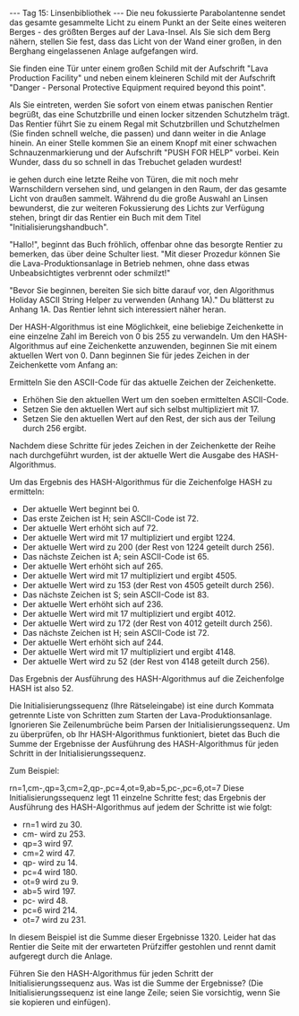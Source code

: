 --- Tag 15: Linsenbibliothek ---
Die neu fokussierte Parabolantenne sendet das gesamte gesammelte Licht zu einem Punkt an der Seite eines weiteren Berges - des größten Berges auf der
Lava-Insel. Als Sie sich dem Berg nähern, stellen Sie fest, dass das Licht von der Wand einer großen, in den Berghang eingelassenen Anlage aufgefangen wird.

Sie finden eine Tür unter einem großen Schild mit der Aufschrift "Lava Production Facility" und neben einem kleineren Schild mit der Aufschrift "Danger -
Personal Protective Equipment required beyond this point".

Als Sie eintreten, werden Sie sofort von einem etwas panischen Rentier begrüßt, das eine Schutzbrille und einen locker sitzenden Schutzhelm trägt. Das Rentier
führt Sie zu einem Regal mit Schutzbrillen und Schutzhelmen (Sie finden schnell welche, die passen) und dann weiter in die Anlage hinein. An einer Stelle kommen
Sie an einem Knopf mit einer schwachen Schnauzenmarkierung und der Aufschrift "PUSH FOR HELP" vorbei. Kein Wunder, dass du so schnell in das Trebuchet geladen
wurdest!

ie gehen durch eine letzte Reihe von Türen, die mit noch mehr Warnschildern versehen sind, und gelangen in den Raum, der das gesamte Licht von draußen sammelt.
Während du die große Auswahl an Linsen bewunderst, die zur weiteren Fokussierung des Lichts zur Verfügung stehen, bringt dir das Rentier ein Buch mit dem
Titel "Initialisierungshandbuch".

"Hallo!", beginnt das Buch fröhlich, offenbar ohne das besorgte Rentier zu bemerken, das über deine Schulter liest. "Mit dieser Prozedur können Sie die
Lava-Produktionsanlage in Betrieb nehmen, ohne dass etwas Unbeabsichtigtes verbrennt oder schmilzt!"

"Bevor Sie beginnen, bereiten Sie sich bitte darauf vor, den Algorithmus Holiday ASCII String Helper zu verwenden (Anhang 1A)." Du blätterst zu Anhang 1A. Das
Rentier lehnt sich interessiert näher heran.

Der HASH-Algorithmus ist eine Möglichkeit, eine beliebige Zeichenkette in eine einzelne Zahl im Bereich von 0 bis 255 zu verwandeln. Um den HASH-Algorithmus auf
eine Zeichenkette anzuwenden, beginnen Sie mit einem aktuellen Wert von 0. Dann beginnen Sie für jedes Zeichen in der Zeichenkette vom Anfang an:

Ermitteln Sie den ASCII-Code für das aktuelle Zeichen der Zeichenkette.

- Erhöhen Sie den aktuellen Wert um den soeben ermittelten ASCII-Code.
- Setzen Sie den aktuellen Wert auf sich selbst multipliziert mit 17.
- Setzen Sie den aktuellen Wert auf den Rest, der sich aus der Teilung durch 256 ergibt.

Nachdem diese Schritte für jedes Zeichen in der Zeichenkette der Reihe nach durchgeführt wurden, ist der aktuelle Wert die Ausgabe des HASH-Algorithmus.

Um das Ergebnis des HASH-Algorithmus für die Zeichenfolge HASH zu ermitteln:

- Der aktuelle Wert beginnt bei 0.
- Das erste Zeichen ist H; sein ASCII-Code ist 72.
- Der aktuelle Wert erhöht sich auf 72.
- Der aktuelle Wert wird mit 17 multipliziert und ergibt 1224.
- Der aktuelle Wert wird zu 200 (der Rest von 1224 geteilt durch 256).
- Das nächste Zeichen ist A; sein ASCII-Code ist 65.
- Der aktuelle Wert erhöht sich auf 265.
- Der aktuelle Wert wird mit 17 multipliziert und ergibt 4505.
- Der aktuelle Wert wird zu 153 (der Rest von 4505 geteilt durch 256).
- Das nächste Zeichen ist S; sein ASCII-Code ist 83.
- Der aktuelle Wert erhöht sich auf 236.
- Der aktuelle Wert wird mit 17 multipliziert und ergibt 4012.
- Der aktuelle Wert wird zu 172 (der Rest von 4012 geteilt durch 256).
- Das nächste Zeichen ist H; sein ASCII-Code ist 72.
- Der aktuelle Wert erhöht sich auf 244.
- Der aktuelle Wert wird mit 17 multipliziert und ergibt 4148.
- Der aktuelle Wert wird zu 52 (der Rest von 4148 geteilt durch 256).

Das Ergebnis der Ausführung des HASH-Algorithmus auf die Zeichenfolge HASH ist also 52.

Die Initialisierungssequenz (Ihre Rätseleingabe) ist eine durch Kommata getrennte Liste von Schritten zum Starten der Lava-Produktionsanlage. Ignorieren Sie
Zeilenumbrüche beim Parsen der Initialisierungssequenz. Um zu überprüfen, ob Ihr HASH-Algorithmus funktioniert, bietet das Buch die Summe der Ergebnisse der
Ausführung des HASH-Algorithmus für jeden Schritt in der Initialisierungssequenz.

Zum Beispiel:

rn=1,cm-,qp=3,cm=2,qp-,pc=4,ot=9,ab=5,pc-,pc=6,ot=7
Diese Initialisierungssequenz legt 11 einzelne Schritte fest; das Ergebnis der Ausführung des HASH-Algorithmus auf jedem der Schritte ist wie folgt:

- rn=1 wird zu 30.
- cm- wird zu 253.
- qp=3 wird 97.
- cm=2 wird 47.
- qp- wird zu 14.
- pc=4 wird 180.
- ot=9 wird zu 9.
- ab=5 wird 197.
- pc- wird 48.
- pc=6 wird 214.
- ot=7 wird zu 231.

In diesem Beispiel ist die Summe dieser Ergebnisse 1320. Leider hat das Rentier die Seite mit der erwarteten Prüfziffer gestohlen und rennt damit aufgeregt
durch die Anlage.

Führen Sie den HASH-Algorithmus für jeden Schritt der Initialisierungssequenz aus. Was ist die Summe der Ergebnisse? (Die Initialisierungssequenz ist eine lange
Zeile; seien Sie vorsichtig, wenn Sie sie kopieren und einfügen).
